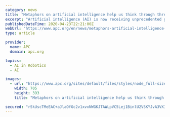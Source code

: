 ```yaml
---
category: news
title: "Metaphors on artificial intelligence help us think through threats to human rights"
excerpt: "Artificial intelligence (AI) is now receiving unprecedented global attention as it finds widespread practical application in multiple spheres of activity. But what are the human rights, social justice and development implications of AI when used in areas such as health,"
publishedDateTime: 2020-04-23T22:21:00Z
webUrl: "https://www.apc.org/en/news/metaphors-artificial-intelligence-help-us-think-through-threats-human-rights"
type: article

provider:
  name: APC
  domain: apc.org

topics:
  - AI in Robotics
  - AI

images:
  - url: "https://www.apc.org/sites/default/files/styles/node_full-size/public/design-02_0.png?itok=o_Gd7eoi"
    width: 705
    height: 393
    title: "Metaphors on artificial intelligence help us think through threats to human rights"

secured: "rSkUscTMeEAC+aJlaOfGc2v1xvxNWGKJTAWLpVC5Lej1BinlU2VSKYJvA3VXIpnEHkUoZcvicF8dvByV6J2heIsC6QXDPTazghqD2fWEOyxVVJl6D2OHZjVRG/KX8xTWeqUQO/HU5nIpGMO/hasBJi4RLvgRIf/Ud9cxmrPAWU5P2YXDhfIxxT4suFT4//jd+HaFjuE1lpcXLB0t4HWtpBvGxBm4LzQxZZS1pegH3J7iCEirdYIMW9EwmLun8KCf29qvuBTy4uIEzq8Y6Nb+0CwYp1g5VLfRcdopoATw4LYiOUvpeh0dGrd0a3T97/Xg;uXsFeISJG5pfJUYrKtdllw=="
---
```


